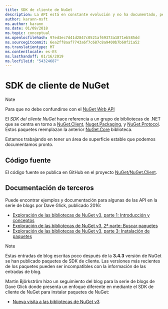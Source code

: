 ```yaml
---
title: SDK de cliente de NuGet
description: La API está en constante evolución y no ha documentado, pero los ejemplos están disponibles en el blog de Dave Glick.
author: karann-msft
ms.author: karann
ms.date: 01/09/2018
ms.topic: conceptual
ms.openlocfilehash: 97ed3ec7d41d2847c0521af69373a1871eb585dd
ms.sourcegitcommit: 6ea2ff8aaf7743a6f7c687c8a9400b7b60f21a52
ms.translationtype: MT
ms.contentlocale: es-ES
ms.lasthandoff: 01/16/2019
ms.locfileid: "54324687"
---
```

# <a name="nuget-client-sdk"></a>SDK de cliente de NuGet

> [!Note]
> Para que no debe confundirse con el [NuGet *Web* API](https://docs.microsoft.com/en-us/nuget/api/overview)

El *SDK del cliente NuGet* hace referencia a un grupo de bibliotecas de .NET que se centra en torno a [NuGet.Client](https://www.nuget.org/packages/NuGet.Client), [Nuget.Packaging](https://www.nuget.org/packages/NuGet.Packaging), y [NuGet.Protocol](https://www.nuget.org/packages/NuGet.Protocol). Estos paquetes reemplazan la anterior [NuGet.Core](https://www.nuget.org/packages/NuGet.Core/) biblioteca.

Estamos trabajando en tener un área de superficie estable que podemos documentamos pronto.

## <a name="source-code"></a>Código fuente

El código fuente se publica en GitHub en el proyecto [NuGet/NuGet.Client](https://github.com/NuGet/NuGet.Client).

## <a name="third-party-documentation"></a>Documentación de terceros

Puede encontrar ejemplos y documentación para algunas de las API en la serie de blogs por Dave Glick, publicado 2016:

- [Exploración de las bibliotecas de NuGet v3, parte 1: Introducción y conceptos](http://daveaglick.com/posts/exploring-the-nuget-v3-libraries-part-1)
- [Exploración de las bibliotecas de NuGet v3, 2ª parte: Buscar paquetes](http://daveaglick.com/posts/exploring-the-nuget-v3-libraries-part-2)
- [Exploración de las bibliotecas de NuGet v3, parte 3: Instalación de paquetes](http://daveaglick.com/posts/exploring-the-nuget-v3-libraries-part-3)

> [!Note]
> Estas entradas de blog escritas poco después de la **3.4.3** versión de NuGet se han publicado paquetes de SDK de cliente.
> Las versiones más recientes de los paquetes pueden ser incompatibles con la información de las entradas de blog.

Martin Björkström hizo un seguimiento del blog para la serie de blogs de Dave Glick donde presenta un enfoque diferente en mediante el SDK de cliente de NuGet para instalar paquetes de NuGet:

- [Nueva visita a las bibliotecas de NuGet v3](https://martinbjorkstrom.com/posts/2018-09-19-revisiting-nuget-client-libraries)
